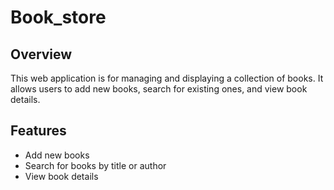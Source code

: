# Book_store

## Overview
This web application is for managing and displaying a collection of books. It allows users to add new books, search for existing ones, and view book details.

## Features
- Add new books
- Search for books by title or author
- View book details
